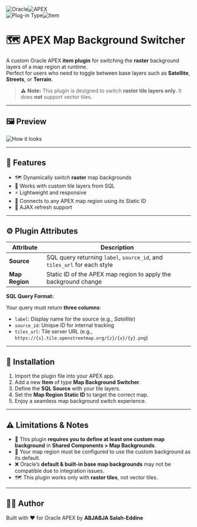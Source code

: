 ![Oracle](https://img.shields.io/badge/ORACLE-grey?style=for-the-badge)![APEX](https://img.shields.io/badge/APEX-brightgreen?style=for-the-badge)  
![Plug-in Type](https://img.shields.io/badge/Plug--in_Type-grey?style=for-the-badge)![Item](https://img.shields.io/badge/Item-blue?style=for-the-badge)

# 🗺️ APEX Map Background Switcher

A custom Oracle APEX **item plugin** for switching the **raster** background layers of a map region at runtime.  
Perfect for users who need to toggle between base layers such as **Satellite**, **Streets**, or **Terrain**.

> ⚠️ **Note:** This plugin is designed to switch **raster tile layers only**. It does **not** support vector tiles.

---

## 🖼️ Preview

![How it looks](./demo-preview.gif)

---

## 📌 Features

- 🗺️ Dynamically switch **raster** map backgrounds
- 🔄 Works with custom tile layers from SQL
- ⚡ Lightweight and responsive
- 🧩 Connects to any APEX map region using its Static ID
- 🔁 AJAX refresh support

---

## ⚙️ Plugin Attributes

| Attribute      | Description                                                              |
| -------------- | ------------------------------------------------------------------------ |
| **Source**     | SQL query returning `label`, `source_id`, and `tiles_url` for each style |
| **Map Region** | Static ID of the APEX map region to apply the background change          |

**SQL Query Format:**

Your query must return **three columns**:

- `label`: Display name for the source (e.g., _Satellite_)
- `source_id`: Unique ID for internal tracking
- `tiles_url`: Tile server URL (e.g., `https://{s}.tile.openstreetmap.org/{z}/{x}/{y}.png`)

---

## 🚀 Installation

1. Import the plugin file into your APEX app.
2. Add a new **Item** of type **Map Background Switcher**.
3. Define the **SQL Source** with your tile layers.
4. Set the **Map Region Static ID** to target the correct map.
5. Enjoy a seamless map background switch experience.

---

## ⚠️ Limitations & Notes

- 🧱 This plugin **requires you to define at least one custom map background** in **Shared Components > Map Backgrounds**.
- 🧭 Your map region must be configured to use the custom background as its default.
- ❌ Oracle’s **default & built-in base map backgrounds** may not be compatible due to integration issues.
- 🗺️ This plugin works only with **raster tiles**, not vector tiles.

---

## 🧑‍💻 Author

Built with ❤️ for Oracle APEX by **ABJABJA Salah-Eddine**

